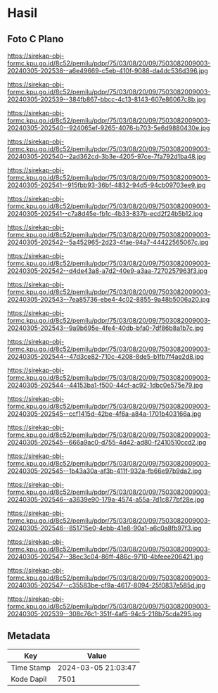 # Hasil

## Foto C Plano

https://sirekap-obj-formc.kpu.go.id/8c52/pemilu/pdpr/75/03/08/20/09/7503082009003-20240305-202538--a6e49669-c5eb-410f-9088-da4dc536d396.jpg

https://sirekap-obj-formc.kpu.go.id/8c52/pemilu/pdpr/75/03/08/20/09/7503082009003-20240305-202539--384fb867-bbcc-4c13-8143-607e86067c8b.jpg

https://sirekap-obj-formc.kpu.go.id/8c52/pemilu/pdpr/75/03/08/20/09/7503082009003-20240305-202540--924065ef-9265-4076-b703-5e6d9880430e.jpg

https://sirekap-obj-formc.kpu.go.id/8c52/pemilu/pdpr/75/03/08/20/09/7503082009003-20240305-202540--2ad362cd-3b3e-4205-97ce-7fa792d1ba48.jpg

https://sirekap-obj-formc.kpu.go.id/8c52/pemilu/pdpr/75/03/08/20/09/7503082009003-20240305-202541--915fbb93-36bf-4832-94d5-94cb09703ee9.jpg

https://sirekap-obj-formc.kpu.go.id/8c52/pemilu/pdpr/75/03/08/20/09/7503082009003-20240305-202541--c7a8d45e-fb1c-4b33-837b-ecd2f24b5b12.jpg

https://sirekap-obj-formc.kpu.go.id/8c52/pemilu/pdpr/75/03/08/20/09/7503082009003-20240305-202542--5a452965-2d23-4fae-94a7-44422565067c.jpg

https://sirekap-obj-formc.kpu.go.id/8c52/pemilu/pdpr/75/03/08/20/09/7503082009003-20240305-202542--d4de43a8-a7d2-40e9-a3aa-7270257963f3.jpg

https://sirekap-obj-formc.kpu.go.id/8c52/pemilu/pdpr/75/03/08/20/09/7503082009003-20240305-202543--7ea85736-ebe4-4c02-8855-9a48b5006a20.jpg

https://sirekap-obj-formc.kpu.go.id/8c52/pemilu/pdpr/75/03/08/20/09/7503082009003-20240305-202543--9a9b695e-4fe4-40db-bfa0-7df86b8a1b7c.jpg

https://sirekap-obj-formc.kpu.go.id/8c52/pemilu/pdpr/75/03/08/20/09/7503082009003-20240305-202544--47d3ce82-710c-4208-8de5-b1fb7f4ae2d8.jpg

https://sirekap-obj-formc.kpu.go.id/8c52/pemilu/pdpr/75/03/08/20/09/7503082009003-20240305-202544--44153ba1-f500-44cf-ac92-1dbc0e575e79.jpg

https://sirekap-obj-formc.kpu.go.id/8c52/pemilu/pdpr/75/03/08/20/09/7503082009003-20240305-202545--ccf1415d-42be-4f6a-a84a-1701b403166a.jpg

https://sirekap-obj-formc.kpu.go.id/8c52/pemilu/pdpr/75/03/08/20/09/7503082009003-20240305-202545--666a9ac0-d755-4d42-ad80-f2410510ccd2.jpg

https://sirekap-obj-formc.kpu.go.id/8c52/pemilu/pdpr/75/03/08/20/09/7503082009003-20240305-202545--1b43a30a-af3b-411f-932a-fb66e97b9da2.jpg

https://sirekap-obj-formc.kpu.go.id/8c52/pemilu/pdpr/75/03/08/20/09/7503082009003-20240305-202546--a3639e90-179a-4574-a55a-7d1c877bf28e.jpg

https://sirekap-obj-formc.kpu.go.id/8c52/pemilu/pdpr/75/03/08/20/09/7503082009003-20240305-202546--851715e0-4ebb-41e8-90a1-a6c0a8fb97f3.jpg

https://sirekap-obj-formc.kpu.go.id/8c52/pemilu/pdpr/75/03/08/20/09/7503082009003-20240305-202547--38ec3c04-86ff-486c-9710-4bfeee206421.jpg

https://sirekap-obj-formc.kpu.go.id/8c52/pemilu/pdpr/75/03/08/20/09/7503082009003-20240305-202547--c35583be-cf9a-4617-8094-25f0837e585d.jpg

https://sirekap-obj-formc.kpu.go.id/8c52/pemilu/pdpr/75/03/08/20/09/7503082009003-20240305-202539--308c76c1-351f-4af5-94c5-218b75cda295.jpg


## Metadata

| Key        | Value               |
| ---------- | ------------------- |
| Time Stamp | 2024-03-05 21:03:47 |
| Kode Dapil | 7501                |



